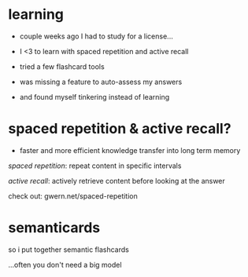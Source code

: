 # learning


- couple weeks ago I had to study for a license...

- I <3 to learn with spaced repetition and active recall


- tried a few flashcard tools

- was missing a feature to auto-assess my answers

- and found myself tinkering instead of learning




# spaced repetition & active recall?

- faster and more efficient knowledge transfer into long term memory

*spaced repetition*: repeat content in specific intervals

*active recall*: actively retrieve content before looking at the answer

check out: gwern.net/spaced-repetition







# semanticards

so i put together semantic flashcards


...often you don't need a big model










